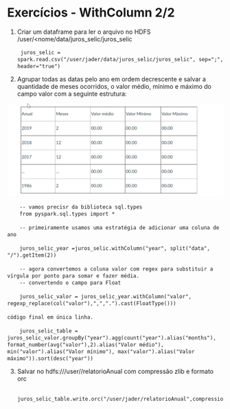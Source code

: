 # Exercícios - WithColumn 2/2

1. Criar um dataframe para ler o arquivo no HDFS /user/<nome/data/juros_selic/juros_selic

        juros_selic = spark.read.csv("/user/jader/data/juros_selic/juros_selic", sep=";", header="true")
  

2. Agrupar todas as datas pelo ano em ordem decrescente e salvar a quantidade de meses ocorridos, o valor médio, mínimo e máximo do campo valor com a seguinte estrutura:

<img src = "table.png">

        -- vamos precisr da biblioteca sql.types
        from pyspark.sql.types import *

        -- primeiramente usamos uma estratégia de adicionar uma coluna de ano
        
        juros_selic_year =juros_selic.withColumn("year", split("data", "/").getItem(2))
        
        -- agora convertemos a coluna valor com regex para substituir a vírgula por ponto para somar e fazer média. 
        -- convertendo o campo para Float
        
        juros_selic_valor = juros_selic_year.withColumn("valor", regexp_replace(col("valor"),",",".").cast(FloatType())) 
        
    código final em única linha.
        
        juros_selic_table = juros_selic_valor.groupBy("year").agg(count("year").alias("months"), format_number(avg("valor"),2).alias("Valor médio"), min("valor").alias("Valor mínimo"), max("valor").alias("Valor máximo")).sort(desc("year"))

3. Salvar no hdfs:///user/<nome>/relatorioAnual com compressão zlib e formato orc

        juros_selic_table.write.orc("/user/jader/relatorioAnual",compression="zlib")
